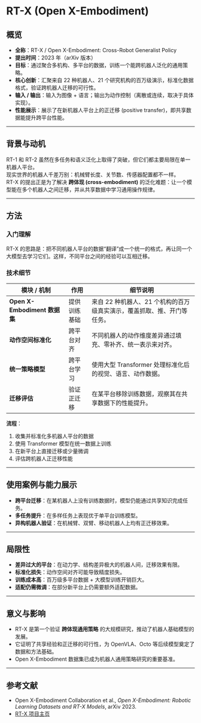 # RT-X (Open X-Embodiment)

## 概览
- **全称**：RT-X / Open X-Embodiment: Cross-Robot Generalist Policy  
- **提出时间**：2023 年（arXiv 版本）  
- **目标**：通过聚合多机构、多平台的数据，训练一个能跨机器人泛化的通用策略。  
- **核心创新**：汇聚来自 22 种机器人、21 个研究机构的百万级演示，标准化数据格式，验证跨机器人迁移的可行性。  
- **输入 / 输出**：输入为图像 + 语言；输出为动作控制（离散或连续，取决于具体实现）。  
- **性能展示**：展示了在新机器人平台上的正迁移 (positive transfer)，即共享数据能提升跨平台性能。  

---

## 背景与动机
RT-1 和 RT-2 虽然在多任务和语义泛化上取得了突破，但它们都主要局限在单一机器人平台。  
现实世界的机器人千差万别：机械臂长度、关节数、传感器配置都不一样。  
RT-X 的提出正是为了解决 **跨体现 (cross-embodiment)** 的泛化难题：让一个模型能在多个机器人之间迁移，并从共享数据中学习通用操作规律。

---

## 方法

### 入门理解
RT-X 的思路是：把不同机器人平台的数据“翻译”成一个统一的格式，再让同一个大模型去学习它们。这样，不同平台之间的经验可以互相迁移。

### 技术细节

| 模块 / 机制 | 作用 | 细节说明 |
|-------------|------|----------|
| **Open X-Embodiment 数据集** | 提供训练基础 | 来自 22 种机器人、21 个机构的百万级真实演示，覆盖抓取、推、开门等任务。 |
| **动作空间标准化** | 跨平台对齐 | 不同机器人的动作维度差异通过填充、零补齐、统一表示来对齐。 |
| **统一策略模型** | 跨平台学习 | 使用大型 Transformer 处理标准化后的视觉、语言、动作数据。 |
| **迁移评估** | 验证正迁移 | 在某平台移除训练数据，观察其在共享数据下的性能提升。 |

**流程**：
1. 收集并标准化多机器人平台的数据  
2. 使用 Transformer 模型在统一数据上训练  
3. 在新平台上直接迁移或少量微调  
4. 评估跨机器人正迁移性能  

---

## 使用案例与能力展示
- **跨平台迁移**：在某机器人上没有训练数据时，模型仍能通过共享知识完成任务。  
- **多任务提升**：在多样任务上表现优于单平台训练模型。  
- **异构机器人验证**：在机械臂、双臂、移动机器人上均有正迁移效果。  

---

## 局限性
- **差异过大的平台**：在动力学、结构差异极大的机器人间，迁移效果有限。  
- **标准化损失**：动作空间对齐可能导致精度损失。  
- **训练成本高**：百万级多平台数据 + 大模型训练开销巨大。  
- **适配仍需微调**：在部分新平台上仍需要额外适配数据。  

---

## 意义与影响
- RT-X 是第一个验证 **跨体现通用策略** 的大规模研究，推动了机器人基础模型的发展。  
- 它证明了共享经验和正迁移的可行性，为 OpenVLA、Octo 等后续模型奠定了数据和方法基础。  
- Open X-Embodiment 数据集已成为机器人通用策略研究的重要基准。  

---

## 参考文献
- Open X-Embodiment Collaboration et al., *Open X-Embodiment: Robotic Learning Datasets and RT-X Models*, arXiv 2023.  
- [RT-X 项目主页](https://robotics-transformer-x.github.io/)  
